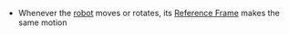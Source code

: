 - Whenever the [robot](Robot.md) moves or rotates, its [Reference Frame](Reference%20Frame) makes the same motion